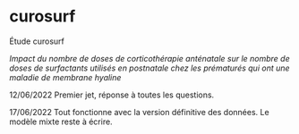 # curosurf
Étude curosurf

*Impact du nombre de doses de corticothérapie anténatale sur le nombre de doses de surfactants utilisés en postnatale chez les prématurés qui ont une maladie de membrane hyaline*

12/06/2022 Premier jet, réponse à toutes les questions.

17/06/2022 Tout fonctionne avec la version définitive des données. Le modèle mixte reste à écrire.